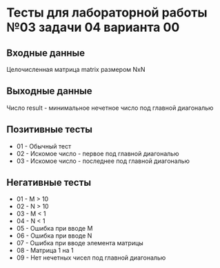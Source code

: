 # Тесты для лабораторной работы №03 задачи 04 варианта 00

## Входные данные
Целочисленная матрица matrix размером NxN

## Выходные данные
Число result - минимальное нечетное число под главной диагональю

## Позитивные тесты
- 01 - Обычный тест
- 02 - Искомое число - первое под главной диагональю
- 03 - Искомое число - последнее под главной диагональю

## Негативные тесты
- 01 - M > 10
- 02 - N > 10
- 03 - M < 1
- 04 - N < 1
- 05 - Ошибка при вводе M
- 06 - Ошибка при вводе N
- 07 - Ошибка при вводе элемента матрицы
- 08 - Матрица 1 на 1
- 09 - Нет нечетных чисел под главной диагональю
